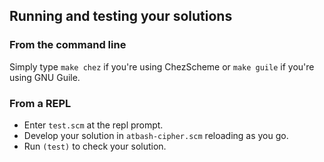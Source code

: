 

## Running and testing your solutions



### From the command line

Simply type `make chez` if you're using ChezScheme or `make guile` if you're using GNU Guile\.


### From a REPL

* Enter `test.scm` at the repl prompt\.
* Develop your solution in `atbash-cipher.scm` reloading as you go\.
* Run `(test)` to check your solution\.


